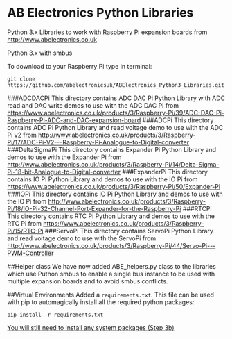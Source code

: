 AB Electronics Python Libraries
=====

Python 3.x Libraries to work with Raspberry Pi expansion boards from http://www.abelectronics.co.uk

Python 3.x with smbus

To download to your Raspberry Pi type in terminal: 

```
git clone https://github.com/abelectronicsuk/ABElectronics_Python3_Libraries.git
```
###ADCDACPi
This directory contains ADC DAC Pi Python Library with ADC read and DAC write demos to use with the ADC DAC Pi from  https://www.abelectronics.co.uk/products/3/Raspberry-Pi/39/ADC-DAC-Pi-Raspberry-Pi-ADC-and-DAC-expansion-board
###ADCPi 
This directory contains ADC Pi Python Library  and read voltage demo to use with the ADC Pi v2 from  http://www.abelectronics.co.uk/products/3/Raspberry-Pi/17/ADC-Pi-V2---Raspberry-Pi-Analogue-to-Digital-converter
###DeltaSigmaPi
This directory contains Expander Pi Python Library and demos to use with the Expander Pi from http://www.abelectronics.co.uk/products/3/Raspberry-Pi/14/Delta-Sigma-Pi-18-bit-Analogue-to-Digital-converter
###ExpanderPi
This directory contains IO Pi Python Library  and demos to use with the IO Pi from https://www.abelectronics.co.uk/products/3/Raspberry-Pi/50/Expander-Pi
###IOPi
This directory contains IO Pi Python Library  and demos to use with the IO Pi from http://www.abelectronics.co.uk/products/3/Raspberry-Pi/18/IO-Pi-32-Channel-Port-Expander-for-the-Raspberry-Pi
###RTCPi
This directory contains RTC Pi Python Library and demos to use with the RTC Pi from https://www.abelectronics.co.uk/products/3/Raspberry-Pi/15/RTC-Pi
###ServoPi
This directory contains ServoPi Python Library  and read voltage demo to use with the ServoPi from http://www.abelectronics.co.uk/products/3/Raspberry-Pi/44/Servo-Pi---PWM-Controller

##Helper class
We have now added ABE_helpers.py class to the libraries which use Puthon smbus to enable a single bus instance to be used with multiple expansion boards and to avoid smbus conflicts.

##Virtual Environments
Added a `requirements.txt`. This file can be used with pip to automagically install all the required python packages:
```
pip install -r requirements.txt
```

[You will still need to install any system packages (Step 3b)](https://www.abelectronics.co.uk/i2c-raspbian-wheezy/info.aspx)
